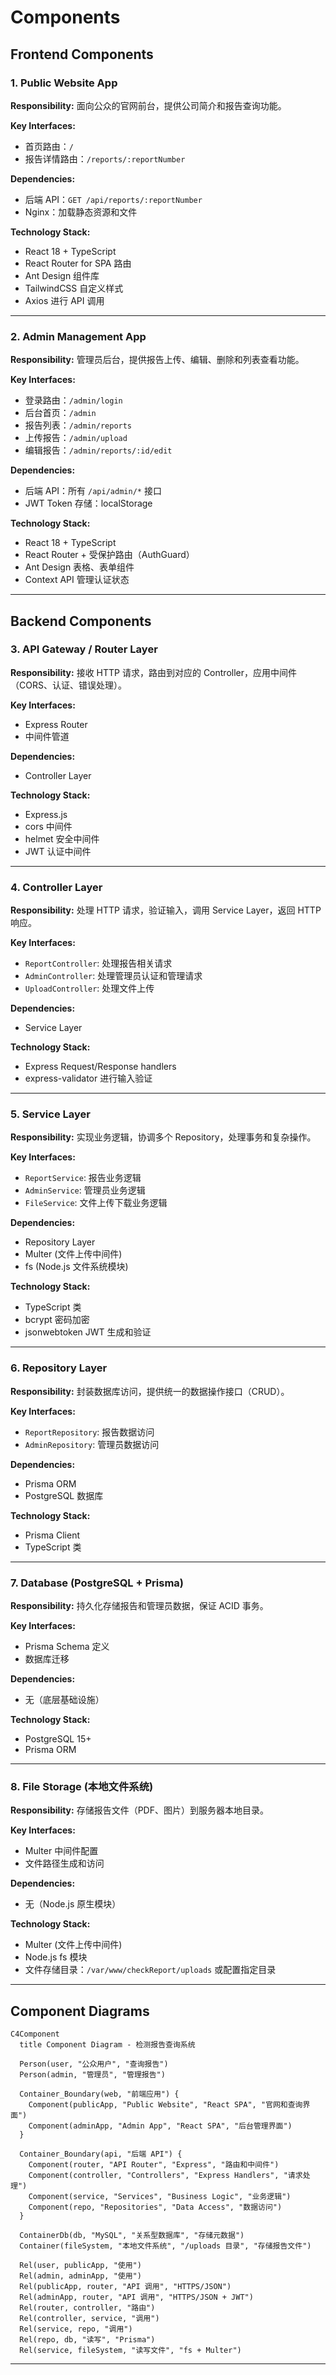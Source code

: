 # Components

## Frontend Components

### 1. Public Website App

**Responsibility:** 面向公众的官网前台，提供公司简介和报告查询功能。

**Key Interfaces:**
- 首页路由：`/`
- 报告详情路由：`/reports/:reportNumber`

**Dependencies:**
- 后端 API：`GET /api/reports/:reportNumber`
- Nginx：加载静态资源和文件

**Technology Stack:**
- React 18 + TypeScript
- React Router for SPA 路由
- Ant Design 组件库
- TailwindCSS 自定义样式
- Axios 进行 API 调用

---

### 2. Admin Management App

**Responsibility:** 管理员后台，提供报告上传、编辑、删除和列表查看功能。

**Key Interfaces:**
- 登录路由：`/admin/login`
- 后台首页：`/admin`
- 报告列表：`/admin/reports`
- 上传报告：`/admin/upload`
- 编辑报告：`/admin/reports/:id/edit`

**Dependencies:**
- 后端 API：所有 `/api/admin/*` 接口
- JWT Token 存储：localStorage

**Technology Stack:**
- React 18 + TypeScript
- React Router + 受保护路由（AuthGuard）
- Ant Design 表格、表单组件
- Context API 管理认证状态

---

## Backend Components

### 3. API Gateway / Router Layer

**Responsibility:** 接收 HTTP 请求，路由到对应的 Controller，应用中间件（CORS、认证、错误处理）。

**Key Interfaces:**
- Express Router
- 中间件管道

**Dependencies:**
- Controller Layer

**Technology Stack:**
- Express.js
- cors 中间件
- helmet 安全中间件
- JWT 认证中间件

---

### 4. Controller Layer

**Responsibility:** 处理 HTTP 请求，验证输入，调用 Service Layer，返回 HTTP 响应。

**Key Interfaces:**
- `ReportController`: 处理报告相关请求
- `AdminController`: 处理管理员认证和管理请求
- `UploadController`: 处理文件上传

**Dependencies:**
- Service Layer

**Technology Stack:**
- Express Request/Response handlers
- express-validator 进行输入验证

---

### 5. Service Layer

**Responsibility:** 实现业务逻辑，协调多个 Repository，处理事务和复杂操作。

**Key Interfaces:**
- `ReportService`: 报告业务逻辑
- `AdminService`: 管理员业务逻辑
- `FileService`: 文件上传下载业务逻辑

**Dependencies:**
- Repository Layer
- Multer (文件上传中间件)
- fs (Node.js 文件系统模块)

**Technology Stack:**
- TypeScript 类
- bcrypt 密码加密
- jsonwebtoken JWT 生成和验证

---

### 6. Repository Layer

**Responsibility:** 封装数据库访问，提供统一的数据操作接口（CRUD）。

**Key Interfaces:**
- `ReportRepository`: 报告数据访问
- `AdminRepository`: 管理员数据访问

**Dependencies:**
- Prisma ORM
- PostgreSQL 数据库

**Technology Stack:**
- Prisma Client
- TypeScript 类

---

### 7. Database (PostgreSQL + Prisma)

**Responsibility:** 持久化存储报告和管理员数据，保证 ACID 事务。

**Key Interfaces:**
- Prisma Schema 定义
- 数据库迁移

**Dependencies:**
- 无（底层基础设施）

**Technology Stack:**
- PostgreSQL 15+
- Prisma ORM

---

### 8. File Storage (本地文件系统)

**Responsibility:** 存储报告文件（PDF、图片）到服务器本地目录。

**Key Interfaces:**
- Multer 中间件配置
- 文件路径生成和访问

**Dependencies:**
- 无（Node.js 原生模块）

**Technology Stack:**
- Multer (文件上传中间件)
- Node.js fs 模块
- 文件存储目录：`/var/www/checkReport/uploads` 或配置指定目录

---

## Component Diagrams

```mermaid
C4Component
  title Component Diagram - 检测报告查询系统

  Person(user, "公众用户", "查询报告")
  Person(admin, "管理员", "管理报告")

  Container_Boundary(web, "前端应用") {
    Component(publicApp, "Public Website", "React SPA", "官网和查询界面")
    Component(adminApp, "Admin App", "React SPA", "后台管理界面")
  }

  Container_Boundary(api, "后端 API") {
    Component(router, "API Router", "Express", "路由和中间件")
    Component(controller, "Controllers", "Express Handlers", "请求处理")
    Component(service, "Services", "Business Logic", "业务逻辑")
    Component(repo, "Repositories", "Data Access", "数据访问")
  }

  ContainerDb(db, "MySQL", "关系型数据库", "存储元数据")
  Container(fileSystem, "本地文件系统", "/uploads 目录", "存储报告文件")

  Rel(user, publicApp, "使用")
  Rel(admin, adminApp, "使用")
  Rel(publicApp, router, "API 调用", "HTTPS/JSON")
  Rel(adminApp, router, "API 调用", "HTTPS/JSON + JWT")
  Rel(router, controller, "路由")
  Rel(controller, service, "调用")
  Rel(service, repo, "调用")
  Rel(repo, db, "读写", "Prisma")
  Rel(service, fileSystem, "读写文件", "fs + Multer")
```

---
